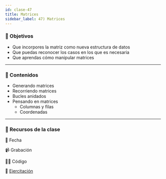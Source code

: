 ```yaml
---
id: clase-47
title: Matrices
sidebar_label: 47) Matrices
---
```


### 🏁 Objetivos

- Que incorpores la matriz como nueva estructura de datos
- Que puedas reconocer los casos en los que es necesaria
- Que aprendas cómo manipular matrices

---

### 📝 Contenidos

- Generando matrices
- Recorriendo matrices
- Bucles anidados
- Pensando en matrices
  - Columnas y filas
  - Coordenadas

---

### 🚀 Recursos de la clase

📆 Fecha

📹 Grabación

👩‍💻 Código

💪 [Ejercitación](https://github.com/Ada-IT/ejercicios-frontend/blob/master/modulo-4/44-matrices.md)

